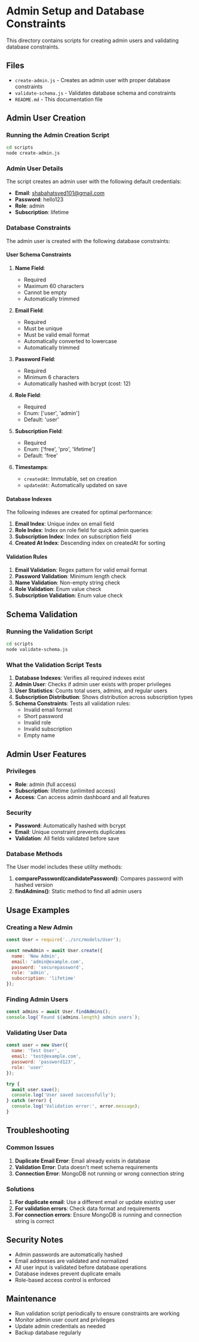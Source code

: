 # Admin Setup and Database Constraints

This directory contains scripts for creating admin users and validating database constraints.

## Files

- `create-admin.js` - Creates an admin user with proper database constraints
- `validate-schema.js` - Validates database schema and constraints
- `README.md` - This documentation file

## Admin User Creation

### Running the Admin Creation Script

```bash
cd scripts
node create-admin.js
```

### Admin User Details

The script creates an admin user with the following default credentials:
- **Email**: shabahatsyed101@gmail.com
- **Password**: hello123
- **Role**: admin
- **Subscription**: lifetime

### Database Constraints

The admin user is created with the following database constraints:

#### User Schema Constraints

1. **Name Field**:
   - Required
   - Maximum 60 characters
   - Cannot be empty
   - Automatically trimmed

2. **Email Field**:
   - Required
   - Must be unique
   - Must be valid email format
   - Automatically converted to lowercase
   - Automatically trimmed

3. **Password Field**:
   - Required
   - Minimum 6 characters
   - Automatically hashed with bcrypt (cost: 12)

4. **Role Field**:
   - Required
   - Enum: ['user', 'admin']
   - Default: 'user'

5. **Subscription Field**:
   - Required
   - Enum: ['free', 'pro', 'lifetime']
   - Default: 'free'

6. **Timestamps**:
   - `createdAt`: Immutable, set on creation
   - `updatedAt`: Automatically updated on save

#### Database Indexes

The following indexes are created for optimal performance:

1. **Email Index**: Unique index on email field
2. **Role Index**: Index on role field for quick admin queries
3. **Subscription Index**: Index on subscription field
4. **Created At Index**: Descending index on createdAt for sorting

#### Validation Rules

1. **Email Validation**: Regex pattern for valid email format
2. **Password Validation**: Minimum length check
3. **Name Validation**: Non-empty string check
4. **Role Validation**: Enum value check
5. **Subscription Validation**: Enum value check

## Schema Validation

### Running the Validation Script

```bash
cd scripts
node validate-schema.js
```

### What the Validation Script Tests

1. **Database Indexes**: Verifies all required indexes exist
2. **Admin User**: Checks if admin user exists with proper privileges
3. **User Statistics**: Counts total users, admins, and regular users
4. **Subscription Distribution**: Shows distribution across subscription types
5. **Schema Constraints**: Tests all validation rules:
   - Invalid email format
   - Short password
   - Invalid role
   - Invalid subscription
   - Empty name

## Admin User Features

### Privileges

- **Role**: admin (full access)
- **Subscription**: lifetime (unlimited access)
- **Access**: Can access admin dashboard and all features

### Security

- **Password**: Automatically hashed with bcrypt
- **Email**: Unique constraint prevents duplicates
- **Validation**: All fields validated before save

### Database Methods

The User model includes these utility methods:

1. **comparePassword(candidatePassword)**: Compares password with hashed version
2. **findAdmins()**: Static method to find all admin users

## Usage Examples

### Creating a New Admin

```javascript
const User = require('../src/models/User');

const newAdmin = await User.create({
  name: 'New Admin',
  email: 'admin@example.com',
  password: 'securepassword',
  role: 'admin',
  subscription: 'lifetime'
});
```

### Finding Admin Users

```javascript
const admins = await User.findAdmins();
console.log(`Found ${admins.length} admin users`);
```

### Validating User Data

```javascript
const user = new User({
  name: 'Test User',
  email: 'test@example.com',
  password: 'password123',
  role: 'user'
});

try {
  await user.save();
  console.log('User saved successfully');
} catch (error) {
  console.log('Validation error:', error.message);
}
```

## Troubleshooting

### Common Issues

1. **Duplicate Email Error**: Email already exists in database
2. **Validation Error**: Data doesn't meet schema requirements
3. **Connection Error**: MongoDB not running or wrong connection string

### Solutions

1. **For duplicate email**: Use a different email or update existing user
2. **For validation errors**: Check data format and requirements
3. **For connection errors**: Ensure MongoDB is running and connection string is correct

## Security Notes

- Admin passwords are automatically hashed
- Email addresses are validated and normalized
- All user input is validated before database operations
- Database indexes prevent duplicate emails
- Role-based access control is enforced

## Maintenance

- Run validation script periodically to ensure constraints are working
- Monitor admin user count and privileges
- Update admin credentials as needed
- Backup database regularly